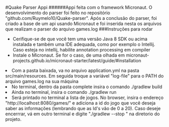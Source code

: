 #Quake Parser Appi
######Appi feita com o framework Micronaut. O desenvolvimento do parser foi feito no repositório "github.com/Ruymelo10/Quake-parser". Após a conclusão do parser, foi criado a base de um api usando Micronaut e foi inserida nesta os arquivos que realizam o parser do arquivo games.log 
###Instruções para rodar
- Cerifique-se de que você tem uma versão Java 8 SDK ou acima instalada e também uma IDE adequada, como por exemplo o Intellij. Caso esteja no intellij, habilite annotation processing em compiler 
- Instale o Micronaut. Se for o caso, de uma olhada em  micronaut-projects.github.io/micronaut-starter/latest/guide/#installation</ul>
- Com a pasta baixada, va no arquivo application.yml na pasta src/main/resources. Em seguida troque a variável "log-file" para o PATH do arquivo games.log na sua máquina
- No terminal, dentro da pasta complete insira o comando  ./gradlew build
- Ainda no terminal, insira o comando  ./gradlew run
- Será printado no terminal a lista de jogos. No browser, insira o endereço "http://localhost:8080/games/" e adiciona a id do jogo que você deseja saber as informações (lembrando que as Id's vão de 0 a 20). Caso deseje encerrrar, vá em outro terminal e digite "./gradlew --stop
" na diretorio do projeto.
